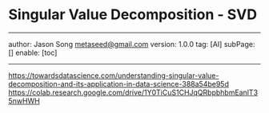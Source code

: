 # Singular Value Decomposition - SVD
---
author: Jason Song <metaseed@gmail.com>
version: 1.0.0
tag: [AI]
subPage: []
enable: [toc]

---
https://towardsdatascience.com/understanding-singular-value-decomposition-and-its-application-in-data-science-388a54be95d
https://colab.research.google.com/drive/1Y0TiCuS1CHJqQRbpbhbmEanlT35nwHWH